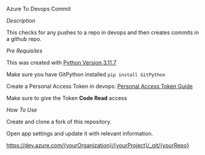 Azure To Devops Commit

<i>Description</i>

This checks for any pushes to a repo in devops and then creates commits in a github repo.

<i>Pre Requisites</i>

This was created with [Python Version 3.11.7](https://www.python.org/downloads/release/python-3117)

Make sure you have GitPython installed ```pip install GitPython```

Create a Personal Access Token in devops: [Personal Access Token Guide](https://learn.microsoft.com/en-us/azure/devops/organizations/accounts/use-personal-access-tokens-to-authenticate?view=azure-devops&ranMID=46131&ranEAID=a1LgFw09t88&ranSiteID=a1LgFw09t88-b8iegZkyN9AaABjy9pnSoA&epi=a1LgFw09t88-b8iegZkyN9AaABjy9pnSoA&irgwc=1&OCID=AIDcmm549zy227_aff_7806_1243925&tduid=(ir__zt6irteuakkfdzn3qocuxmistm2x9s63ncaxfnb200)(7806)(1243925)(a1LgFw09t88-b8iegZkyN9AaABjy9pnSoA)()&irclickid=_zt6irteuakkfdzn3qocuxmistm2x9s63ncaxfnb200&tabs=Windows)

Make sure to give the Token <b>Code Read</b> access

<i>How To Use</i>

Create and clone a fork of this repository.

Open app settings and update it with relevant information. 

https://dev.azure.com/{yourOrganization}/{yourProject}/_git/{yourRepo} 

